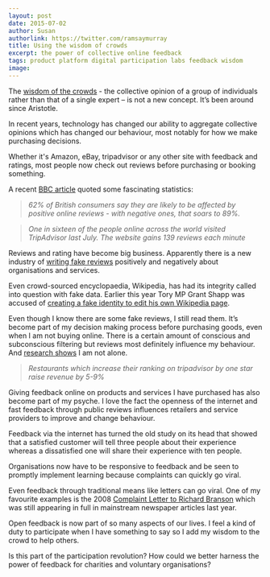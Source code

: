 ```yaml
---
layout: post
date: 2015-07-02
author: Susan
authorlink: https://twitter.com/ramsaymurray
title: Using the wisdom of crowds
excerpt: the power of collective online feedback
tags: product platform digital participation labs feedback wisdom
image: 
---
```

The [wisdom of the crowds](https://en.m.wikipedia.org/wiki/Wisdom_of_the_crowd) - the collective opinion of a group of individuals rather than that of a single expert – is not a new concept.  It’s been around since Aristotle.

In recent years, technology has changed our ability to aggregate collective opinions which has changed our behaviour, most notably for how we make purchasing decisions.

Whether it's Amazon, eBay, tripadvisor or any other site with feedback and ratings, most people now check out reviews before purchasing or booking something.

A recent [BBC article](http://www.bbc.co.uk/news/business-33205905) quoted some fascinating statistics:

> *62% of British consumers say they are likely to be affected by positive online reviews - with negative ones, that soars to 89%.*

> *One in sixteen of the people online across the world visited TripAdvisor last July. The website gains 139 reviews each minute*

Reviews and rating have become big business.  Apparently there is a new industry of [writing fake reviews](http://www.theguardian.com/money/2013/jan/26/fake-reviews-plague-consumer-websites) positively and negatively about organisations and services.

Even crowd-sourced encyclopaedia, Wikipedia, has had its integrity called into question with fake data.  Earlier this year Tory MP Grant Shapp was accused of [creating a fake identity to edit his own Wikipedia page](http://metro.co.uk/2015/04/22/tory-mp-accused-of-creating-fake-online-identity-to-edit-his-own-wikipedia-page-5161085/).

Even though I know there are some fake reviews, I still read them.  It’s become part of my decision making process before purchasing goods, even when I am not buying online. There is a certain amount of conscious and subconscious filtering but reviews most definitely influence my behaviour. And [research shows](http://www.bbc.co.uk/news/business-33205905) I am not alone.

> *Restaurants which increase their ranking on tripadvisor by one star raise revenue by 5-9%*

Giving feedback online on products and services I have purchased has also become part of my psyche.  I love the fact the openness of the internet and fast feedback through public reviews influences retailers and service providers to improve and change behaviour.

Feedback via the internet has turned the old study on its head that showed that a satisfied customer will tell three people about their experience whereas a dissatisfied one will share their experience with ten people.

Organisations now have to be responsive to feedback and be seen to promptly implement learning because complaints can quickly go viral.

Even feedback through traditional means like letters can go viral.  One of my favourite examples is the 2008 [Complaint Letter to Richard Branson](http://www.telegraph.co.uk/travel/travelnews/4344890/Virgin-the-worlds-best-passenger-complaint-letter.html) which was still appearing in full in mainstream newspaper articles last year.
 
Open feedback is now part of so many aspects of our lives. I feel a kind of duty to participate when I have something to say so I add my wisdom to the crowd to help others.  

Is this part of the participation revolution?  How could we better harness the power of feedback for charities and voluntary organisations?
